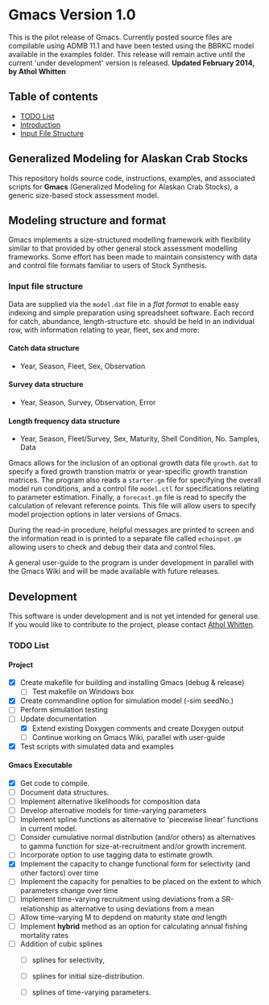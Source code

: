 # Gmacs Version 1.0 #

This is the pilot release of Gmacs. Currently posted source files are compilable using ADMB 11.1 and have been tested using the BBRKC model available in the examples folder. This release will remain active until the current 'under development' version is released. **Updated February 2014, by Athol Whitten**

## Table of contents ##
- [TODO List](#todo-list)
- [Introduction](#generalized-modeling-for-alaskan-crab-stocks)
- [Input File Structure](#input-file-structure)

## Generalized Modeling for Alaskan Crab Stocks ##
This repository holds source code, instructions, examples, and associated scripts for **Gmacs** (Generalized Modeling for Alaskan Crab Stocks), a generic size-based stock assessment model. 

## Modeling structure and format ##
Gmacs implements a size-structured modelling framework with flexibility similar to that provided by other general stock assessment modelling frameworks. Some effort has been made to maintain consistency with data and control file formats familiar to users of Stock Synthesis.

### Input file structure
Data are supplied via the `model.dat` file in a *flat format* to enable easy indexing and simple preparation using spreadsheet software. Each record for catch, abundance, length-structure etc. should be held in an individual row, with information relating to year, fleet, sex and more:

####  Catch data structure
 
  * Year, Season, Fleet, Sex, Observation    

####  Survey data structure
 
  * Year, Season, Survey, Observation, Error

####  Length frequency data structure  

  * Year, Season, Fleet/Survey, Sex, Maturity, Shell Condition, No. Samples, Data

Gmacs allows for the inclusion of an optional growth data file `growth.dat` to specify a fixed growth transtion matrix or year-specific growth transtion matrices. The program also reads a `starter.gm` file for specifying the overall model run conditions, and a control file `model.ctl` for specifications relating to parameter estimation. Finally, a `forecast.gm` file is read to specify the calculation of relevant reference points. This file will allow users to specify model projection options in later versions of Gmacs.

During the read-in procedure, helpful messages are printed to screen and the information read in is printed to a separate file called `echoinput.gm` allowing users to check and debug their data and control files. 

A general user-guide to the program is under development in parallel with the Gmacs Wiki and will be made available with future releases.

## Development ##
This software is under development and is not yet intended for general use. If you would like to contribute to the project, please contact [Athol Whitten](mailto:whittena@uw.edu). 

<!-- TODO list created by Martell and Whitten -->
### TODO List ###

#### Project
- [x] Create makefile for building and installing Gmacs (debug & release)
	- [ ] Test makefile on Windows box
- [x] Create commandline option for simulation model (-sim seedNo.)
- [ ] Perform simulation testing
- [ ] Update documentation
	- [x] Extend existing Doxygen comments and create Doxygen output
	- [ ] Continue working on Gmacs Wiki, parallel with user-guide
- [x] Test scripts with simulated data and examples

#### Gmacs Executable
- [x] Get code to compile.
- [ ] Document data structures.
- [ ] Implement alternative likelihoods for composition data
- [ ] Develop alternative models for time-varying parameters
- [ ] Implement spline functions as alternative to 'piecewise linear' functions in current model.
- [ ] Consider cumulative normal distribution (and/or others) as alternatives to gamma function for size-at-recruitment and/or growth increment.
- [ ] Incorporate option to use tagging data to estimate growth.
- [x] Implement the capacity to change functional form for selectivity (and other factors) over time
- [ ] Implement the capacity for penalties to be placed on the extent to which parameters change over time
- [ ] Implement time-varying recruitment using deviations from a SR-relationship as alternative to using deviations from a mean
- [ ] Allow time-varying M to depdend on maturity state *and* length
- [ ] Implement **hybrid** method as an option for calculating annual fishing mortality rates
- [ ] Addition of cubic splines
	- [ ] splines for selectivity,
	- [ ] splines for initial size-distribution.
	- [ ] splines of time-varying parameters.

